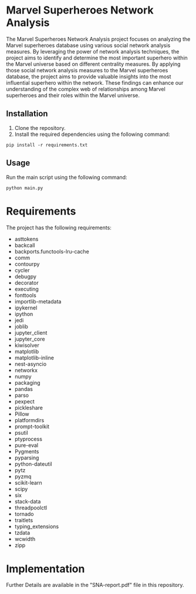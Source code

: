 # Marvel Superheroes Network Analysis
The Marvel Superheroes Network Analysis project focuses on analyzing the Marvel superheroes database using various social network analysis measures. By leveraging the power of network analysis techniques, the project aims to identify and determine the most important superhero within the Marvel universe based on different centrality measures.
By applying those social network analysis measures to the Marvel superheroes database, the project aims to provide valuable insights into the most influential superhero within the network. These findings can enhance our understanding of the complex web of relationships among Marvel superheroes and their roles within the Marvel universe.

## Installation

1. Clone the repository.
2. Install the required dependencies using the following command:

```shell
pip install -r requirements.txt
```
## Usage

Run the main script using the following command:

```shell
python main.py
```
# Requirements

The project has the following requirements:

- asttokens
- backcall
- backports.functools-lru-cache
- comm
- contourpy
- cycler
- debugpy
- decorator
- executing
- fonttools
- importlib-metadata
- ipykernel
- ipython
- jedi
- joblib
- jupyter_client
- jupyter_core
- kiwisolver
- matplotlib
- matplotlib-inline
- nest-asyncio
- networkx
- numpy
- packaging
- pandas
- parso
- pexpect
- pickleshare
- Pillow
- platformdirs
- prompt-toolkit
- psutil
- ptyprocess
- pure-eval
- Pygments
- pyparsing
- python-dateutil
- pytz
- pyzmq
- scikit-learn
- scipy
- six
- stack-data
- threadpoolctl
- tornado
- traitlets
- typing_extensions
- tzdata
- wcwidth
- zipp

# Implementation
Further Details are available in the "SNA-report.pdf" file in this repository.